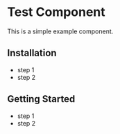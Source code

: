 # Test Component

This is a simple example component.

## Installation

- step 1
- step 2

## Getting Started

- step 1
- step 2